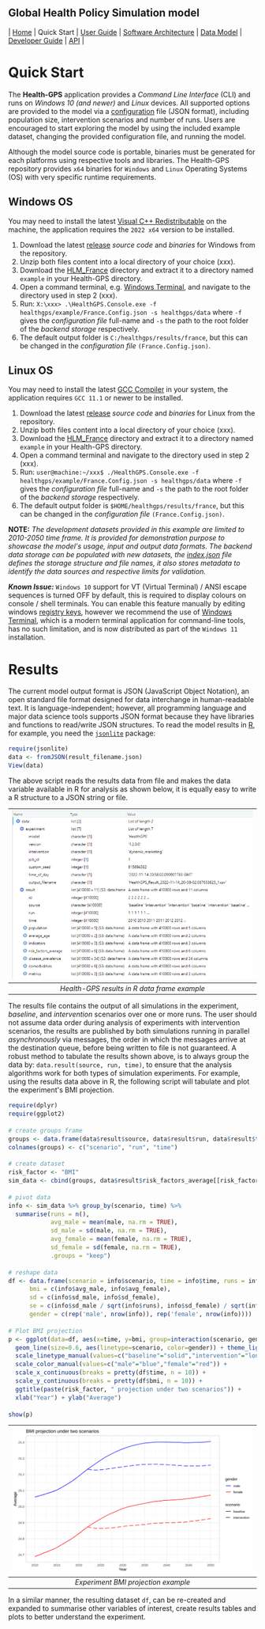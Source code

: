 ## Global Health Policy Simulation model

| [Home](index) | Quick Start | [User Guide](userguide) | [Software Architecture](architecture) | [Data Model](datamodel) | [Developer Guide](development) | [API](api/index.html) |

# Quick Start

The **Health-GPS** application provides a *Command Line Interface* (CLI) and runs on *Windows 10 (and newer)* and *Linux* devices. All supported options are provided to the model via a [configuration][configjson] file (JSON format), including population size, intervention scenarios and number of runs. Users are encouraged to start exploring the model by using the included example dataset, changing the provided configuration file, and running the model.

Although the model source code is portable, binaries must be generated for each platforms using respective tools and libraries. The Health-GPS repository provides `x64` binaries for `Windows` and `Linux` Operating Systems (OS) with very specific runtime requirements.

## Windows OS

You may need to install the latest [Visual C++ Redistributable](https://docs.microsoft.com/en-us/cpp/windows/latest-supported-vc-redist?view=msvc-160) on the machine, the application requires the `2022 x64` version to be installed.

1. Download the latest [release](https://github.com/imperialCHEPI/healthgps/releases) *source code* and *binaries* for Windows from the repository.
2. Unzip both files content into a local directory of your choice (xxx).
3. Download the [HLM_France](https://github.com/imperialCHEPI/healthgps-examples/tree/main/HLM_France) directory and extract it to a directory named `example` in your Health-GPS directory.
4. Open a command terminal, e.g. [Windows Terminal](https://www.microsoft.com/en-gb/p/windows-terminal/9n0dx20hk701?rtc=1&activetab=pivot:overviewtab), and navigate to the directory used in step 2 (xxx).
5. Run: `X:\xxx> .\HealthGPS.Console.exe -f healthgps/example/France.Config.json -s healthgps/data` where `-f` gives the *configuration file* full-name and
`-s` the path to the root folder of the *backend storage* respectively.
6. The default output folder is `C:/healthgps/results/france`, but this can be changed in the *configuration file* `(France.Config.json)`.

## Linux OS

You may need to install the latest [GCC Compiler](https://gcc.gnu.org) in your system, the
application requires `GCC 11.1` or newer to be installed.

1. Download the latest [release](https://github.com/imperialCHEPI/healthgps/releases) *source code* and *binaries* for Linux from the repository.
2. Unzip both files content into a local directory of your choice (xxx).
3. Download the [HLM_France](https://github.com/imperialCHEPI/healthgps-examples/tree/main/HLM_France) directory and extract it to a directory named `example` in your Health-GPS directory.
4. Open a command terminal and navigate to the directory used in step 2 (xxx).
5. Run: `user@machine:~/xxx$ ./HealthGPS.Console.exe -f healthgps/example/France.Config.json -s healthgps/data` where `-f` gives the *configuration file* full-name and
`-s` the path to the root folder of the *backend storage* respectively.
6. The default output folder is `$HOME/healthgps/results/france`, but this can be changed in the *configuration file* `(France.Config.json)`.

**NOTE:** *The development datasets provided in this example are limited to 2010-2050 time frame. It is provided for demonstration purpose to showcase the model's usage, input and output data formats. The backend data storage can be populated with new datasets, the [index.json][datastore] file defines the storage structure and file names, it also stores metadata to identify the data sources and respective limits for validation.*

***Known Issue:*** `Windows 10` support for VT (Virtual Terminal) / ANSI escape sequences is turned OFF by default, this is required to display colours on console / shell terminals. You can enable this feature manually by editing windows [registry keys](https://superuser.com/questions/413073/windows-console-with-ansi-colors-handling/1300251#1300251), however we recommend the use of [Windows Terminal](https://www.microsoft.com/en-gb/p/windows-terminal/9n0dx20hk701?rtc=1&activetab=pivot:overviewtab), which is a modern terminal application for command-line tools, has no such limitation, and is now distributed as part of the `Windows 11` installation.

# Results

The current model output format is JSON (JavaScript Object Notation), an open standard file format designed for data interchange in human-readable text. It is language-independent; however, all programming language and major data science tools supports JSON format because they have libraries and functions to read/write JSON structures. To read the model results in [R](https://www.r-project.org/), for example, you need the [`jsonlite`](https://cran.r-project.org/web/packages/jsonlite/vignettes/json-aaquickstart.html) package:

```R
require(jsonlite)
data <- fromJSON(result_filename.json)
View(data)
```

The above script reads the results data from file and makes the data variable available in R for analysis as shown below, it is equally easy to write a R structure to a JSON string or file.

|![Health-GPS Results](images/model_results.png)|
|:--:|
|*Health-GPS results in R data frame example*|

The results file contains the output of all simulations in the experiment, *baseline*, and *intervention* scenarios over one or more runs. The user should not assume data order during analysis of experiments with intervention scenarios, the results are published by both simulations running in parallel *asynchronously* via messages, the order in which the messages arrive at the destination queue, before being written to file is not guaranteed. A robust method to tabulate the results shown above, is to always group the data by: ```data.result(source, run, time)```, to ensure that the analysis algorithms work for both types of simulation experiments. For example, using the results data above in R, the following script will tabulate and plot the experiment's BMI projection.

```R
require(dplyr)
require(ggplot2)

# create groups frame
groups <- data.frame(data$result$source, data$result$run, data$result$time)
colnames(groups) <- c("scenario", "run", "time")

# create dataset
risk_factor <- "BMI"
sim_data <- cbind(groups, data$result$risk_factors_average[[risk_factor]])

# pivot data
info <- sim_data %>% group_by(scenario, time) %>%
  summarise(runs = n(),
            avg_male = mean(male, na.rm = TRUE),
            sd_male = sd(male, na.rm = TRUE),
            avg_female = mean(female, na.rm = TRUE),
            sd_female = sd(female, na.rm = TRUE),
            .groups = "keep")

# reshape data
df <- data.frame(scenario = info$scenario, time = info$time, runs = info$runs,
      bmi = c(info$avg_male, info$avg_female),
      sd = c(info$sd_male, info$sd_female),
      se = c(info$sd_male / sqrt(info$runs), info$sd_female) / sqrt(info$runs),
      gender = c(rep('male', nrow(info)), rep('female', nrow(info))))

# Plot BMI projection
p <- ggplot(data=df, aes(x=time, y=bmi, group=interaction(scenario, gender))) +
  geom_line(size=0.6, aes(linetype=scenario, color=gender)) + theme_light() +
  scale_linetype_manual(values=c("baseline"="solid","intervention"="longdash")) +
  scale_color_manual(values=c("male"="blue","female"="red")) +
  scale_x_continuous(breaks = pretty(df$time, n = 10)) +
  scale_y_continuous(breaks = pretty(df$bmi, n = 10)) +
  ggtitle(paste(risk_factor, " projection under two scenarios")) +
  xlab("Year") + ylab("Average")

show(p)
```

|![Experiment BMI Projection](images/bmi_projection.svg)|
|:--:|
|*Experiment BMI projection example*|

In a similar manner, the resulting dataset `df`, can be re-created and expanded to summarise other variables of interest, create results tables and plots to better understand the experiment.

[configjson]:https://github.com/imperialCHEPI/healthgps/blob/main/example/France.Config.json "Configuration file example"

[datastore]:https://github.com/imperialCHEPI/healthgps/blob/main/data/index.json "Backend file based data store index file"
